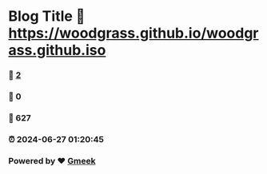 # Blog Title :link: https://woodgrass.github.io/woodgrass.github.iso 
### :page_facing_up: [2](https://woodgrass.github.io/woodgrass.github.iso/tag.html) 
### :speech_balloon: 0 
### :hibiscus: 627 
### :alarm_clock: 2024-06-27 01:20:45 
### Powered by :heart: [Gmeek](https://github.com/Meekdai/Gmeek)
